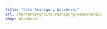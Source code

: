 ```yaml
---
title: "Cito Reinigung Wäscherei"
url: /herrenberg/cito-reinigung-waescherei/
shop: Wäscherei
---
```

